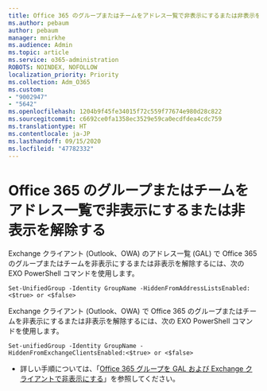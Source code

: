 ```yaml
---
title: Office 365 のグループまたはチームをアドレス一覧で非表示にするまたは非表示を解除する
ms.author: pebaum
author: pebaum
manager: mnirkhe
ms.audience: Admin
ms.topic: article
ms.service: o365-administration
ROBOTS: NOINDEX, NOFOLLOW
localization_priority: Priority
ms.collection: Adm_O365
ms.custom:
- "9002947"
- "5642"
ms.openlocfilehash: 1204b9f45fe34015f72c559f77674e980d28c822
ms.sourcegitcommit: c6692ce0fa1358ec3529e59ca0ecdfdea4cdc759
ms.translationtype: HT
ms.contentlocale: ja-JP
ms.lasthandoff: 09/15/2020
ms.locfileid: "47782332"
---
```

# <a name="hide-or-un-hide-office-365-groups-or-teams-from-address-list"></a>Office 365 のグループまたはチームをアドレス一覧で非表示にするまたは非表示を解除する

Exchange クライアント (Outlook、OWA) のアドレス一覧 (GAL) で Office 365 のグループまたはチームを非表示にするまたは非表示を解除するには、次の EXO PowerShell コマンドを使用します。

`
    Set-UnifiedGroup -Identity GroupName -HiddenFromAddressListsEnabled:<$true> or <$false>
`

Exchange クライアント (Outlook、OWA) で Office 365 のグループまたはチームを非表示にするまたは非表示を解除するには、次の EXO PowerShell コマンドを使用します。

`
    Set-unifiedGroup -Identity GroupName -HiddenFromExchangeClientsEnabled:<$true> or <$false>
`

- 詳しい手順については、「[Office 365 グループを GAL および Exchange クライアントで非表示にする](https://docs.microsoft.com/schooldatasync/hide-office-365-groups-from-the-gal)」を参照してください。
